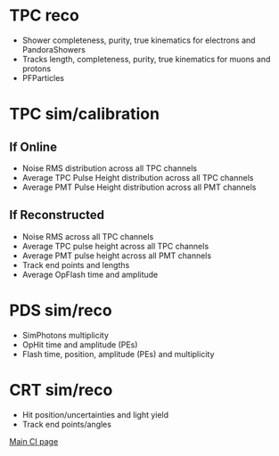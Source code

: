 # TPC reco
- Shower completeness, purity, true kinematics for electrons and PandoraShowers
- Tracks length, completeness, purity, true kinematics for muons and protons 
- PFParticles

# TPC sim/calibration

## If Online
- Noise RMS distribution across all TPC channels
- Average TPC Pulse Height distribution across all TPC channels 
- Average PMT Pulse Height distribution across all PMT channels

## If Reconstructed
- Noise RMS across all TPC channels
- Average TPC pulse height across all TPC channels
- Average PMT pulse height across all PMT channels
- Track end points and lengths
- Average OpFlash time and amplitude

# PDS sim/reco
- SimPhotons multiplicity
- OpHit time and amplitude (PEs)
- Flash time, position, amplitude (PEs) and multiplicity

# CRT sim/reco
- Hit position/uncertainties and light yield
- Track end points/angles

[Main CI page](/sbn/sbnci_wiki/sbnci_main)
